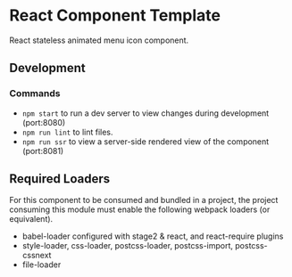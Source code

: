 # React Component Template

React stateless animated menu icon component.


## Development


### Commands

*   `npm start` to run a dev server to view changes during development (port:8080)
*   `npm run lint` to lint files.
*   `npm run ssr` to view a server-side rendered view of the component (port:8081)



## Required Loaders

For this component to be consumed and bundled in a project, the project consuming this module must enable the following webpack loaders (or equivalent).

*   babel-loader configured with stage2 & react, and react-require plugins
*   style-loader, css-loader, postcss-loader, postcss-import, postcss-cssnext
*   file-loader
